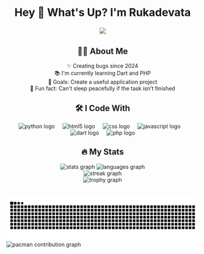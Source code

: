 <h1 align="center">Hey 👋 What's Up? I'm Rukadevata</h1>

###

<div align="center">
  <img height="150" src="https://media.giphy.com/media/M9gbBd9nbDrOTu1Mqx/giphy.gif"/>
</div>

###

<h2 align="center">👩‍💻 About Me</h2>

<p align="center">
  ✨ Creating bugs since 2024 <br>
  📚 I'm currently learning Dart and PHP <br>
  🎯 Goals: Create a useful application project <br>
  🎲 Fun fact: Can't sleep peacefully if the task isn't finished
</p>

###

<h2 align="center">🛠 I Code With</h2>

<div align="center">
  <img src="https://cdn.jsdelivr.net/gh/devicons/devicon/icons/python/python-original.svg" height="40" alt="python logo"  />
  <img width="12" />
  <img src="https://cdn.jsdelivr.net/gh/devicons/devicon/icons/html5/html5-original.svg" height="40" alt="html5 logo"  />
  <img width="12" />
  <img src="https://cdn.jsdelivr.net/gh/devicons/devicon/icons/css3/css3-original.svg" height="40" alt="css logo"  />
  <img width="12" />
  <img src="https://cdn.jsdelivr.net/gh/devicons/devicon/icons/javascript/javascript-original.svg" height="40" alt="javascript logo"  />
  <img width="12" />
  <img src="https://cdn.jsdelivr.net/gh/devicons/devicon/icons/dart/dart-original.svg" height="40" alt="dart logo"  />
  <img width="12" />
  <img src="https://cdn.jsdelivr.net/gh/devicons/devicon/icons/php/php-original.svg" height="40" alt="php logo"  />
</div>

###

<h2 align="center">🔥 My Stats</h2>

<div align="center">
  <img src="https://github-readme-stats.vercel.app/api?username=Rukadevata&show_icons=true&theme=dracula&count_private=true" height="150" alt="stats graph" />
  <img src="https://github-readme-stats.vercel.app/api/top-langs?username=Rukadevata&layout=compact&theme=dracula&langs_count=6" height="150" alt="languages graph" />
</div>

<div align="center">
  <img src="https://streak-stats.demolab.com?user=Rukadevata&theme=dracula&hide_border=false&border_radius=5" height="180" alt="streak graph" />
</div>

<div align="center">
  <img src="https://github-profile-trophy.vercel.app?username=Rukadevata&theme=dracula&row=1&margin-w=8&margin-h=8" height="150" alt="trophy graph" />
</div>

###

<br clear="both">

<picture>
  <source media="(prefers-color-scheme: dark)" srcset="https://raw.githubusercontent.com/Rukadevata/Rukadevata/output/snake-dark.svg">
  <source media="(prefers-color-scheme: light)" srcset="https://raw.githubusercontent.com/Rukadevata/Rukadevata/output/snake.svg">
  <img alt="snake animation" src="https://raw.githubusercontent.com/Rukadevata/Rukadevata/output/snake.svg">
</picture>

<picture>
  <source media="(prefers-color-scheme: dark)" srcset="https://raw.githubusercontent.com/Rukadevata/Rukadevata/output/pacman-contribution-graph-dark.svg">
  <source media="(prefers-color-scheme: light)" srcset="https://raw.githubusercontent.com/Rukadevata/Rukadevata/output/pacman-contribution-graph.svg">
  <img alt="pacman contribution graph" src="https://raw.githubusercontent.com/Rukadevata/Rukadevata/output/pacman-contribution-graph.svg">
</picture>

###